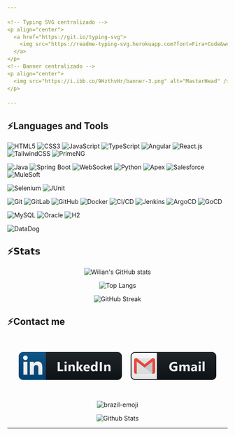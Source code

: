 ```yaml
---

<!-- Typing SVG centralizado -->
<p align="center">
  <a href="https://git.io/typing-svg">
    <img src="https://readme-typing-svg.herokuapp.com?font=Fira+Code&weight=700&pause=1000&color=F7F7F7&center=true&width=435&lines=Hi%2C+I'm+Wilian+Fidelis;Welcome%2C+nice+to+meet+you!" alt="Typing SVG"/>
  </a>
</p>
<!-- Banner centralizado -->
<p align="center">
  <img src="https://i.ibb.co/9HzthvHr/banner-3.png" alt="MasterHead" />
</p>

---
```

## ⚡️Languages and Tools

<!-- LINGUAGENS / FRONT-END -->
![HTML5](https://img.shields.io/badge/-HTML5-%23E44D27?style=flat-square&logo=html5&logoColor=ffffff)
![CSS3](https://img.shields.io/badge/-CSS3-%231572B6?style=flat-square&logo=css3&logoColor=ffffff)
![JavaScript](https://img.shields.io/badge/-JavaScript-%23F7DF1C?style=flat-square&logo=javascript&logoColor=000000&labelColor=%23F7DF1C&color=%23FFCE5A)
![TypeScript](https://img.shields.io/badge/-TypeScript-007ACC?style=flat-square&logo=typescript&logoColor=ffffff)
![Angular](https://img.shields.io/badge/-Angular-%23DD0031?style=flat-square&logo=angular&logoColor=ffffff)
![React.js](https://img.shields.io/badge/-React.js-%23282C34?style=flat-square&logo=react&logoColor=61DAFB)
![TailwindCSS](https://img.shields.io/badge/-TailwindCSS-%231a202c?style=flat-square&logo=tailwind-css&logoColor=06B6D4)
![PrimeNG](https://img.shields.io/badge/-PrimeNG-%2320a4d8?style=flat-square&logo=primefaces&logoColor=ffffff)

<!-- BACK-END -->
![Java](https://img.shields.io/badge/-Java-%23EA2D2E?style=flat-square&logo=openjdk&logoColor=ffffff)
![Spring Boot](https://img.shields.io/badge/-Spring%20Boot-%236DB33F?style=flat-square&logo=spring-boot&logoColor=ffffff)
![WebSocket](https://img.shields.io/badge/-WebSocket-%23333?style=flat-square)
![Python](https://img.shields.io/badge/-Python-3776AB?style=flat-square&logo=python&logoColor=ffffff)
![Apex](https://img.shields.io/badge/-Apex-1798c1?style=flat-square&logo=salesforce&logoColor=ffffff)
![Salesforce](https://img.shields.io/badge/-Salesforce-00A1E0?style=flat-square&logo=salesforce&logoColor=ffffff)
![MuleSoft](https://img.shields.io/badge/-MuleSoft-00A3E0?style=flat-square&logo=mulesoft&logoColor=ffffff)

<!-- TESTES / AUTOMAÇÃO -->
![Selenium](https://img.shields.io/badge/-Selenium-%2343B02A?style=flat-square&logo=selenium&logoColor=ffffff)
![JUnit](https://img.shields.io/badge/-JUnit-25A162?style=flat-square&logo=junit5&logoColor=ffffff)

<!-- FERRAMENTAS -->
![Git](https://img.shields.io/badge/-Git-%23F05032?style=flat-square&logo=git&logoColor=ffffff)
![GitLab](https://img.shields.io/badge/-GitLab-FCA121?style=flat-square&logo=gitlab&logoColor=ffffff)
![GitHub](https://img.shields.io/badge/-GitHub-%23181717?style=flat-square&logo=github&logoColor=ffffff)
![Docker](https://img.shields.io/badge/-Docker-%232496ED?style=flat-square&logo=docker&logoColor=ffffff)
![CI/CD](https://img.shields.io/badge/-CI%2FCD-2088FF?style=flat-square&logo=githubactions&logoColor=ffffff)
![Jenkins](https://img.shields.io/badge/-Jenkins-D24939?style=flat-square&logo=jenkins&logoColor=ffffff)
![ArgoCD](https://img.shields.io/badge/-ArgoCD-FE4C1E?style=flat-square&logo=argo&logoColor=ffffff)
![GoCD](https://img.shields.io/badge/-GoCD-94399E?style=flat-square&logo=gocd&logoColor=ffffff)

<!-- BANCO DE DADOS -->
![MySQL](https://img.shields.io/badge/-MySQL-%234479A1?style=flat-square&logo=mysql&logoColor=ffffff)
![Oracle](https://img.shields.io/badge/-Oracle-F80000?style=flat-square&logo=oracle&logoColor=ffffff)
![H2](https://img.shields.io/badge/-H2-0072C6?style=flat-square&logo=databricks&logoColor=ffffff)

![DataDog](https://img.shields.io/badge/-Datadog-632CA6?style=flat-square&logo=datadog&logoColor=ffffff)


## ⚡️𝗦𝘁𝗮𝘁𝘀

<div align="center">

  ![Wilian's GitHub stats](https://github-readme-stats.vercel.app/api?username=wilianfidelis&show_icons=true&theme=radical&hide_border=true&count_private=true&include_all_commits=true&rank_icon=github)
  
  ![Top Langs](https://github-readme-stats.vercel.app/api/top-langs/?username=wilianfidelis&layout=compact&theme=radical&hide_border=true)
  
  ![GitHub Streak](https://streak-stats.demolab.com/?user=wilianfidelis&theme=radical&hide_border=true)
</div>

## ⚡️Contact me
<br>
<p align="center">
  <a href="https://www.linkedin.com/in/wilian-fidelis-79aab0115/" target="_blank" style="text-decoration: none;">
    <img src="https://github.com/MikeCodesDotNET/ColoredBadges/blob/master/svg/social/linkedin.svg" alt="LinkedIn"/>
  </a>
  &nbsp;&nbsp;&nbsp;
  <a href="mailto:wilian.fidelis.adler@gmail.com" target="_blank" style="text-decoration: none;">
    <img src="https://github.com/MikeCodesDotNET/ColoredBadges/blob/master/svg/social/gmail.svg" alt="Gmail" />
  </a>
</p>
<br>
<p align="center"><img width="48" height="48" src="https://img.icons8.com/emoji/48/brazil-emoji.png" alt="brazil-emoji"/></p>

<p align="center">
  <img src="https://raw.githubusercontent.com/mayhemantt/mayhemantt/Update/svg/Bottom.svg" alt="Github Stats" />
</p>

---
